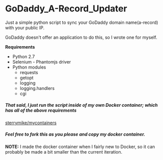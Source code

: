 # GoDaddy_A-Record_Updater

Just a simple python script to sync your GoDaddy domain name(a-record) with your public IP.

GoDaddy doesn't offer an application to do this, so I wrote one for myself. 


**Requirements**

* Python 2.7
* Selenium - Phantomjs driver
* Python modules
	* requests
	* getopt
	* logging
	* logging.handlers
	* cgi


##### That said, I just run the script inside of my own Docker container; which has all of the above requirements

[sterrymike/mycontainers](https://hub.docker.com/r/sterrymike/mycontainers/)

##### Feel free to fork this as you please and copy my docker container.

**NOTE:** I made the docker container when I fairly new to Docker, so it can probably be made a bit smaller than the current iteration.